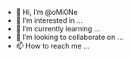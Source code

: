 - 👋 Hi, I’m @oMi0Ne
- 👀 I’m interested in ...
- 🌱 I’m currently learning ...
- 💞️ I’m looking to collaborate on ...
- 📫 How to reach me ...

<!---
oMi0Ne/oMi0Ne is a ✨ special ✨ repository because its `README.md` (this file) appears on your GitHub profile.
You can click the Preview link to take a look at your changes.
--->
